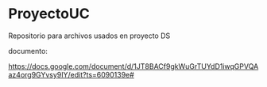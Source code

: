 # ProyectoUC
Repositorio para archivos usados en proyecto DS 

documento:

https://docs.google.com/document/d/1JT8BACf9gkWuGrTUYdD1iwqGPVQAaz4org9GYvsy9IY/edit?ts=6090139e#

